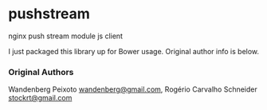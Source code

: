 pushstream
==========

nginx push stream module js client

I just packaged this library up for Bower usage. Original author info is below.

### Original Authors
Wandenberg Peixoto <wandenberg@gmail.com>, Rogério Carvalho Schneider <stockrt@gmail.com>
